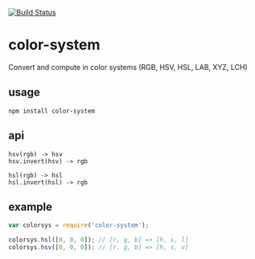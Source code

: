 [![Build Status](https://travis-ci.org/tmcw/color-system.png)](https://travis-ci.org/tmcw/color-system)

# color-system

Convert and compute in color systems (RGB, HSV, HSL, LAB, XYZ, LCH)

## usage

    npm install color-system

## api

```
hsv(rgb) -> hsv
hsv.invert(hsv) -> rgb

hsl(rgb) -> hsl
hsl.invert(hsl) -> rgb
```

## example

```js
var colorsys = require('color-system');

colorsys.hsl([0, 0, 0]); // [r, g, b] => [h, s, l]
colorsys.hsv([0, 0, 0]); // [r, g, b] => [h, s, v]
```

